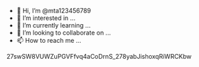 - 👋 Hi, I’m @mta123456789
- 👀 I’m interested in ...
- 🌱 I’m currently learning ...
- 💞️ I’m looking to collaborate on ...
- 📫 How to reach me ...

<!---
mta123456789/mta123456789 is a ✨ special ✨ repository because its `README.md` (this file) appears on your GitHub profile.
You can click the Preview link to take a look at your changes.
--->27swSW8VUWZuPGVFfvq4aCoDrnS_278yabJishoxqRiWRCKbw

